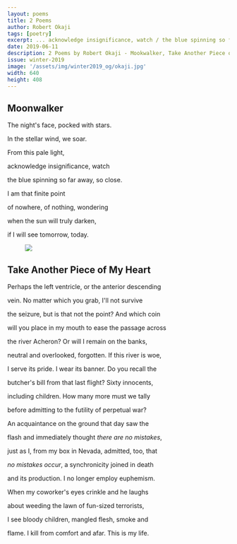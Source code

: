 ```yaml
---
layout: poems
title: 2 Poems
author: Robert Okaji
tags: [poetry]
excerpt: ... acknowledge insignificance, watch / the blue spinning so far away, so close. ...
date: 2019-06-11
description: 2 Poems by Robert Okaji - Mookwalker, Take Another Piece of My Heart
issue: winter-2019
image: '/assets/img/winter2019_og/okaji.jpg'
width: 640
height: 408
---
```

## Moonwalker

<div class="stanza">
<p class="poemline">The night's face, pocked with stars.</p>
</div>
<div class="stanza">
<p class="poemline">In the stellar wind, we soar.</p>
<p class="poemline">From this pale light,</p>
</div>
<div class="stanza">
<p class="poemline">acknowledge insignificance, watch</p>
<p class="poemline">the blue spinning so far away, so close.</p>
</div>
<div class="stanza">
<p class="poemline">I am that finite point</p>
</div>
<div class="stanza">
<p class="poemline">of nowhere, of nothing, wondering</p>
<p class="poemline">when the sun will truly darken,</p>
</div>
<div class="stanza">
<p class="poemline">if I will see tomorrow, today.</p>
</div>

<figure class="my-5 py-3">
  <img src="{{ '/assets/img/seperator.png' | prepend: site.baseurl }}" class="d-block" style="max-height:15px;" />
</figure>

## Take Another Piece of My Heart

<div class="stanza">
<p class="poemline">Perhaps the left ventricle, or the anterior descending</p>
<p class="poemline">vein. No matter which you grab, I'll not survive</p>
<p class="poemline">the seizure, but is that not the point?  And which coin</p>
<p class="poemline">will you place in my mouth to ease the passage across</p>
<p class="poemline">the river Acheron? Or will I remain on the banks,</p>
<p class="poemline">neutral and overlooked, forgotten. If this river is woe,</p>
<p class="poemline">I serve its pride. I wear its banner. Do you recall the</p>
<p class="poemline">butcher's bill from that last flight? Sixty innocents,</p>
<p class="poemline">including children. How many more must we tally</p>
<p class="poemline">before admitting to the futility of perpetual war?</p>
<p class="poemline">An acquaintance on the ground that day saw the</p>
<p class="poemline">flash and immediately thought <em>there are no mistakes</em>,</p>
<p class="poemline">just as I, from my box in Nevada, admitted, too, that</p>
<p class="poemline"><em>no mistakes occur</em>, a synchronicity joined in death</p>
<p class="poemline">and its production. I no longer employ euphemism.</p>
<p class="poemline">When my coworker's eyes crinkle and he laughs</p>
<p class="poemline">about weeding the lawn of fun-sized terrorists,</p>
<p class="poemline">I see bloody children, mangled flesh, smoke and</p>
<p class="poemline">flame. I kill from comfort and afar. This is my life.</p>
</div>
